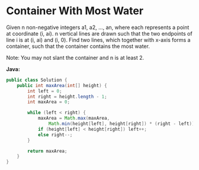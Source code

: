 # Container With Most Water

Given n non-negative integers a1, a2, ..., an, where each represents a point at coordinate (i, ai). n vertical lines are drawn such that the two endpoints of line i is at (i, ai) and (i, 0). Find two lines, which together with x-axis forms a container, such that the container contains the most water.

Note: You may not slant the container and n is at least 2.

**Java:**
```java
public class Solution {
    public int maxArea(int[] height) {
        int left = 0;
        int right = height.length - 1;
        int maxArea = 0;

        while (left < right) {
            maxArea = Math.max(maxArea,
                Math.min(height[left], height[right]) * (right - left));
            if (height[left] < height[right]) left++;
            else right--;
        }

        return maxArea;
    }
}
```

